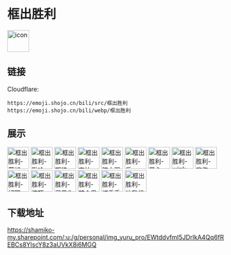 # 框出胜利
<img src="https://emoji.shojo.cn/bili/src/框出胜利/icon.png" width="50" height="50" alt="icon">

## 链接
Cloudflare:
```
https://emoji.shojo.cn/bili/src/框出胜利
https://emoji.shojo.cn/bili/webp/框出胜利
```
## 展示
<img src="https://emoji.shojo.cn/bili/src/框出胜利/框出胜利-芜湖.png" width="50" height="50" alt="框出胜利-芜湖">
<img src="https://emoji.shojo.cn/bili/src/框出胜利/框出胜利-瞅啥.png" width="50" height="50" alt="框出胜利-瞅啥">
<img src="https://emoji.shojo.cn/bili/src/框出胜利/框出胜利-期待.png" width="50" height="50" alt="框出胜利-期待">
<img src="https://emoji.shojo.cn/bili/src/框出胜利/框出胜利-害怕.png" width="50" height="50" alt="框出胜利-害怕">
<img src="https://emoji.shojo.cn/bili/src/框出胜利/框出胜利-暗中观察.png" width="50" height="50" alt="框出胜利-暗中观察">
<img src="https://emoji.shojo.cn/bili/src/框出胜利/框出胜利-乐.png" width="50" height="50" alt="框出胜利-乐">
<img src="https://emoji.shojo.cn/bili/src/框出胜利/框出胜利-开心.png" width="50" height="50" alt="框出胜利-开心">
<img src="https://emoji.shojo.cn/bili/src/框出胜利/框出胜利-wink.png" width="50" height="50" alt="框出胜利-wink">
<img src="https://emoji.shojo.cn/bili/src/框出胜利/框出胜利-悲伤.png" width="50" height="50" alt="框出胜利-悲伤">
<img src="https://emoji.shojo.cn/bili/src/框出胜利/框出胜利-好耶.png" width="50" height="50" alt="框出胜利-好耶">
<img src="https://emoji.shojo.cn/bili/src/框出胜利/框出胜利-惊吓.png" width="50" height="50" alt="框出胜利-惊吓">
<img src="https://emoji.shojo.cn/bili/src/框出胜利/框出胜利-已黑化.png" width="50" height="50" alt="框出胜利-已黑化">
<img src="https://emoji.shojo.cn/bili/src/框出胜利/框出胜利-辣个男人.png" width="50" height="50" alt="框出胜利-辣个男人">
<img src="https://emoji.shojo.cn/bili/src/框出胜利/框出胜利-搓手手.png" width="50" height="50" alt="框出胜利-搓手手">
<img src="https://emoji.shojo.cn/bili/src/框出胜利/框出胜利-让我想想.png" width="50" height="50" alt="框出胜利-让我想想">

## 下载地址

https://shamiko-my.sharepoint.com/:u:/g/personal/img_yuru_pro/EWtddvfmI5JDrlkA4Qq6fREBCs8YlscY8z3aUVkX8i6MGQ